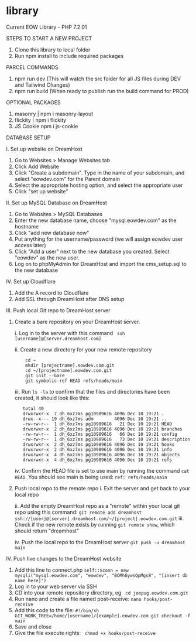 # library

Current EOW Library - PHP 7.2.01

STEPS TO START A NEW PROJECT

1. Clone this library to local folder
2. Run npm install to include required packages

PARCEL COMMANDS

1. npm run dev (This will watch the src folder for all JS files during DEV and Tailwind Changes)
2. npm run build (When ready to publish run the build command for PROD)

OPTIONAL PACKAGES

1. masonry | npm i masonry-layout
2. flickity | npm i flickity
3. JS Cookie npm i js-cookie

DATABASE SETUP

I. Set up website on DreamHost

1.  Go to Websites > Manage Websites tab
2.  Click Add Website
3.  Click "Create a subdomain". Type in the name of your subdomain, and select "eowdev.com" for the Parent domain
4.  Select the appropriate hosting option, and select the appropriate user
5.  Click "set up website"

II. Set up MySQL Database on DreamHost

1.  Go to Websites > MySQL Databases
2.  Enter the new database name, choose "mysql.eowdev.com" as the hostname
3.  Click "add new database now"
4.  Put anything for the username/password (we will assign eowdev user access later)
5.  Click "Add a user" next to the new database you created. Select "eowdev" as the new user.
6.  Log on to phpMyAdmin for DreamHost and import the cms_setup.sql to the new database

IV. Set up Cloudflare

1.  Add the A record to Cloudflare
2.  Add SSL through DreamHost after DNS setup

III. Push local Git repo to DreamHost server

1.  Create a bare repository on your DreamHost server.
   
    i. Log in to the server with this command
    ` ssh [username]@[server.dreamhost.com]`
    
    ii. Create a new directory for your new remote repository
    ```
        cd ~
        mkdir [projectname].eowdev.com.git
        cd ~/[projectname].eowdev.com.git
        git init --bare
        git symbolic-ref HEAD refs/heads/main
    ```
    iii. Run `ls -la` to confirm that the files and directories have been created, it should look like this:
    ```
       total 40
       drwxrwxr-x  7 dh_6xz7ms pg10989616 4096 Dec 10 19:21 .
       drwx--x--- 19 dh_6xz7ms adm        4096 Dec 10 19:21 ..
       -rw-rw-r--  1 dh_6xz7ms pg10989616   21 Dec 10 19:21 HEAD
       drwxrwxr-x  2 dh_6xz7ms pg10989616 4096 Dec 10 19:21 branches
       -rw-rw-r--  1 dh_6xz7ms pg10989616   66 Dec 10 19:21 config
       -rw-rw-r--  1 dh_6xz7ms pg10989616   73 Dec 10 19:21 description
       drwxrwxr-x  2 dh_6xz7ms pg10989616 4096 Dec 10 19:21 hooks
       drwxrwxr-x  2 dh_6xz7ms pg10989616 4096 Dec 10 19:21 info
       drwxrwxr-x  4 dh_6xz7ms pg10989616 4096 Dec 10 19:21 objects
       drwxrwxr-x  4 dh_6xz7ms pg10989616 4096 Dec 10 19:21 refs
    ```
    iv. Confirm the HEAD file is set to use main by running the command `cat HEAD`. You should see main is being used:
    `ref: refs/heads/main`
3.  Push local repo to the remote repo
    i. Exit the server and get back to your local repo
    
    ii. Add the empty DreamHost repo as a "remote" within your local git repo using this command:
    `git remote add dreamhost ssh://[user]@[server].dreamhost.com/~/[project].eowdev.com.git`
    iii. Check if the new remote exists by running `git remote show`, which should return "dreamhost"
    
    iv. Push the local repo to the DreamHost server
    `git push -u dreamhost main `

IV. Push live changes to the DreamHost website

1.  Add this line to connect.php
    `self::$conn = new mysqli("mysql.eowdev.com", "eowdev", "BOMhGywsQpMgs8", "[insert db name here]")`
2.  Log in to your web server via SSH
3.  CD into your remote repository directory, eg ` cd joepug.eowdev.com.git`
4.  Run nano and create a file named post-receive:
    `nano hooks/post-receive`
5.  Add this code to the file:
    `#!/bin/sh
GIT_WORK_TREE=/home/[username]/[example].eowdev.com git checkout -f main`
6.  Save and close
7.  Give the file execute rights:
    ` chmod +x hooks/post-receive`
